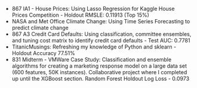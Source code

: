 * 867 IA1 - House Prices: Using Lasso Regression for Kaggle House Prices Competition -  Holdout RMSLE: 0.11913 (Top 15%)
* NASA and Met Office Climate Change: Using Time Series Forecasting to predict climate change  
* 867 A3 Credit Card Defaults: Using classification, committee ensembles, and tuning cost matrix to identify credit card defaults - Test AUC: 0.7781
* TitanicMusings: Refreshing my knowledge of Python and sklearn - Holdout Accuracy 77.51%
* 831 Midterm - VMWare Case Study: Classification and ensemble algorithms for creating a marketing response model on a large data set (600 features, 50K instances). Collaborative project where I completed up until the XGBoost section. Random Forest Holdout Log Loss - 0.0973
